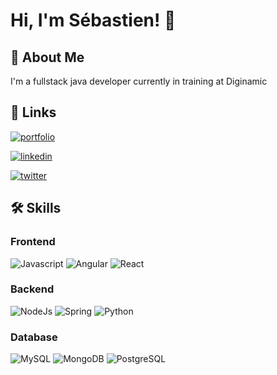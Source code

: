 
# Hi, I'm Sébastien! 👋


## 🚀 About Me
I'm a fullstack java developer currently in training at Diginamic


## 🔗 Links
[![portfolio](https://img.shields.io/badge/my_portfolio-000?style=for-the-badge&logo=ko-fi&logoColor=white)](https://sthuin.dev)

[![linkedin](https://img.shields.io/badge/linkedin-0A66C2?style=for-the-badge&logo=linkedin&logoColor=white)](https://www.linkedin.com/in/s%C3%A9bastien-thuin-2ba936160/)

[![twitter](https://img.shields.io/badge/twitter-1DA1F2?style=for-the-badge&logo=twitter&logoColor=white)](https://twitter.com/sebthuin)


## 🛠 Skills

### Frontend
 ![Javascript](https://img.shields.io/badge/_-Javascript-F7DF1E?logo=javascript&style=flat-square&logoColor=grey)
 ![Angular](https://img.shields.io/badge/_-Angular-DD0031?logo=Angular&style=flat-square&logoColor=white)
 ![React](https://img.shields.io/badge/_-React-61DAFB?logo=React&style=flat-square&logoColor=grey)
 
 ### Backend
 ![NodeJs](https://img.shields.io/badge/_-Node.js-339933?logo=Node.js&style=flat-square&logoColor=white)
 ![Spring](https://img.shields.io/badge/_-Spring-6DB33F?logo=Spring&style=flat-square&logoColor=white)
 ![Python](https://img.shields.io/badge/_-Python-3776AB?logo=Python&style=flat-square&logoColor=white)

### Database
 ![MySQL](https://img.shields.io/badge/_-MySQL-4479A1?logo=MySQL&style=flat-square&logoColor=white)
 ![MongoDB](https://img.shields.io/badge/_-MongoDB-47A248?logo=MongoDB&style=flat-square&logoColor=white)
 ![PostgreSQL](https://img.shields.io/badge/_-PostgreSQL-4169E1?logo=PostgreSQL&style=flat-square&logoColor=white)
